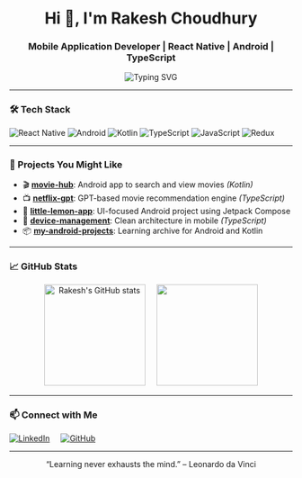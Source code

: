 <!-- Banner -->
<h1 align="center">Hi 👋, I'm Rakesh Choudhury</h1>
<h3 align="center">Mobile Application Developer | React Native | Android | TypeScript</h3>

<p align="center">
  <img src="https://readme-typing-svg.demolab.com?font=Fira+Code&size=20&pause=1000&center=true&vCenter=true&width=600&lines=React+Native+Developer;Android+Developer+(Kotlin);TypeScript+%7C+JavaScript+%7C+Redux+%7C+React;Building+cross-platform+mobile+apps" alt="Typing SVG" />
</p>

---

### 🛠️ Tech Stack

![React Native](https://img.shields.io/badge/React_Native-20232A?style=for-the-badge&logo=react&logoColor=61DAFB)
![Android](https://img.shields.io/badge/Android-3DDC84?style=for-the-badge&logo=android&logoColor=white)
![Kotlin](https://img.shields.io/badge/Kotlin-7F52FF?style=for-the-badge&logo=kotlin&logoColor=white)
![TypeScript](https://img.shields.io/badge/TypeScript-007ACC?style=for-the-badge&logo=typescript&logoColor=white)
![JavaScript](https://img.shields.io/badge/JavaScript-F7DF1E?style=for-the-badge&logo=javascript&logoColor=black)
![Redux](https://img.shields.io/badge/Redux-593D88?style=for-the-badge&logo=redux&logoColor=white)

---

### 🚀 Projects You Might Like

- 🎬 [**movie-hub**](https://github.com/rkchoudhury/movie-hub): Android app to search and view movies *(Kotlin)*
- 📺 [**netflix-gpt**](https://github.com/rkchoudhury/netflix-gpt): GPT-based movie recommendation engine *(TypeScript)*
- 🍋 [**little-lemon-app**](https://github.com/rkchoudhury/little-lemon-app): UI-focused Android project using Jetpack Compose
- 📱 [**device-management**](https://github.com/rkchoudhury/device-management): Clean architecture in mobile *(TypeScript)*
- 📦 [**my-android-projects**](https://github.com/rkchoudhury/my-android-projects): Learning archive for Android and Kotlin

---

### 📈 GitHub Stats

<p align="center">
  <img src="https://github-readme-stats.vercel.app/api?username=rkchoudhury&show_icons=true&theme=react" alt="Rakesh's GitHub stats" height="180" /> &nbsp;&nbsp;&nbsp;
  <img src="https://github-readme-stats.vercel.app/api/top-langs/?username=rkchoudhury&layout=compact&theme=react" height="180" />
</p>

---

### 📫 Connect with Me

[![LinkedIn](https://img.shields.io/badge/LinkedIn-blue?style=for-the-badge&logo=linkedin&logoColor=white)](https://www.linkedin.com/in/rakchoudhury/) &nbsp;&nbsp;&nbsp;
[![GitHub](https://img.shields.io/badge/GitHub-black?style=for-the-badge&logo=github&logoColor=white)](https://github.com/rkchoudhury)

---

<p align="center">
  “Learning never exhausts the mind.” – Leonardo da Vinci
</p>

<!--
**rkchoudhury/rkchoudhury** is a ✨ _special_ ✨ repository because its `README.md` (this file) appears on your GitHub profile.

Here are some ideas to get you started:

- 🔭 I’m currently working on ...
- 🌱 I’m currently learning ...
- 👯 I’m looking to collaborate on ...
- 🤔 I’m looking for help with ...
- 💬 Ask me about ...
- 📫 How to reach me: ...
- 😄 Pronouns: ...
- ⚡ Fun fact: ...
-->
